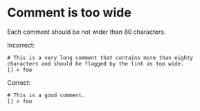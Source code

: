 # Comment is too wide

Each comment should be not wider than 80 characters.

Incorrect:

```eo
# This is a very long comment that contains more than eighty characters and should be flagged by the lint as too wide.
[] > foo
```

Correct:

```eo
# This is a good comment.
[] > foo
```